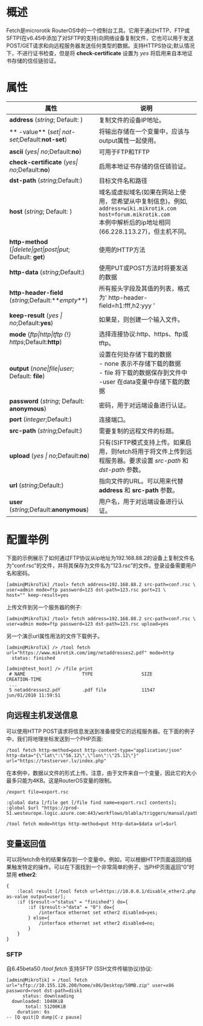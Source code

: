 # 概述

Fetch是microrotik RouterOS中的一个控制台工具。它用于通过HTTP、FTP或SFTP(在v6.45中添加了对SFTP的支持)向网络设备复制文件，它也可以用于发送POST/GET请求和向远程服务器发送任何类型的数据。支持HTTPS协议;默认情况下，不进行证书检查，但是将 **check-certificate** 设置为 _yes_ 将启用来自本地证书存储的信任链验证。

# 属性

| 属性                                                           | 说明                                                                                                                                                                        |
| -------------------------------------------------------------- | --------------------------------------------------------------------------------------------------------------------------------------------------------------------------- |
| **address** (_string_; Default: )                              | 复制文件的设备IP地址。                                                                                                                                                      |
| ** -value** (_set\| not-set_;Default:**not-set**)              | 将输出存储在一个变量中，应该与output属性一起使用。                                                                                                                          |
| **ascii** (_yes\| no_;Default:**no**)                          | 可用于FTP和TFTP                                                                                                                                                             |
| **check-certificate** (_yes\| no_;Default:**no**)              | 启用本地证书存储的信任链验证。                                                                                                                                              |
| **dst-path** (_string_;Default:)                               | 目标文件名和路径                                                                                                                                                            |
| **host** (_string_; Default: )                                 | 域名或虚拟域名(如果在网站上使用，您希望从中复制信息)。例如,<br>`address=wiki.mikrotik.com host=forum.mikrotik.com`<br>本例中解析后的ip地址相同(66.228.113.27)，但主机不同。 |
| **http-method** (_\|delete\|get\|post\|put_; Default: **get**) | 使用的HTTP方法                                                                                                                                                              |
| **http-data** (_string_;Default:)                              | 使用PUT或POST方法时将要发送的数据                                                                                                                                           |
| **http-header-field** (_string_;Default:*\**empty**\*)         | 所有报头字段及其值的列表，格式为' http-header-field=h1:fff,h2:yyy '                                                                                                         |
| **keep-result** (_yes \| no_;Default:**yes**)                  | 如果是，则创建一个输入文件。                                                                                                                                                |
| **mode** (_ftp\|http\|tftp {!} https_;Default:**http**)        | 选择连接协议:http、https、ftp或tftp。                                                                                                                                       |
| **output** (_none\|file\|user_; Default: **file**)             | 设置在何处存储下载的数据<br>- none 表示不存储下载的数据<br>- file 将下载的数据保存到文件中<br>-user 在data变量中存储下载的数据                                              |
| **password** (_string_; Default: **anonymous**)                | 密码，用于对远端设备进行认证。                                                                                                                                              |
| **port** (_integer_;Default:)                                  | 连接端口。                                                                                                                                                                  |
| **src-path** (_string_;Default:)                               | 需要复制的远程文件的标题。                                                                                                                                                  |
| **upload** (_yes \| no_;Default:**no**)                        | 只有(S)FTP模式支持上传。如果启用，则fetch将用于将文件上传到远程服务器。要求设置 _src-path_ 和 _dst-path_ 参数。                                                             |
| **url** (_string_;Default:)                                    | 指向文件的URL。可以用来代替 **address** 和 **src-path** 参数。                                                                                                              |
| **user** (_string_;Default:**anonymous**)                      | 用户名，用于对远端设备进行认证。                                                                                                                                            |

  

# 配置举例

下面的示例展示了如何通过FTP协议从ip地址为192.168.88.2的设备上复制文件名为“conf.rsc”的文件，并将其保存为文件名为“123.rsc”的文件。登录设备需要用户名和密码。

```shell
[admin@MikroTik] /tool> fetch address=192.168.88.2 src-path=conf.rsc \
user=admin mode=ftp password=123 dst-path=123.rsc port=21 \
host="" keep-result=yes
```

上传文件到另一个服务器的例子:

```shell
[admin@MikroTik] /tool> fetch address=192.168.88.2 src-path=conf.rsc \
user=admin mode=ftp password=123 dst-path=123.rsc upload=yes
```

另一个演示url属性用法的文件下载例子。

```shell
[admin@MikroTik] /> /tool fetch url="https://www.mikrotik.com/img/netaddresses2.pdf" mode=http
  status: finished
 
[admin@test_host] /> /file print
 # NAME                     TYPE                  SIZE                 CREATION-TIME      
 ...
 5 netaddresses2.pdf        .pdf file             11547                jun/01/2010 11:59:51
```

## 向远程主机发送信息

可以使用HTTP POST请求将信息发送到准备接受它的远程服务器。在下面的例子中，我们将地理坐标发送到一个PHP页面:

```shell
/tool fetch http-method=post http-content-type="application/json" http-data="{\"lat\":\"56.12\",\"lon\":\"25.12\"}" url="https://testserver.lv/index.php"
```

在本例中，数据以文件的形式上传。注意，由于文件来自一个变量，因此它的大小最多只能为4KB。这是RouterOS变量的限制。

```shell
/export file=export.rsc
 
:global data [/file get [/file find name=export.rsc] contents];
:global $url "https://prod-51.westeurope.logic.azure.com:443/workflows/blabla/triggers/manual/paths/invoke....";
 
/tool fetch mode=https http-method=put http-data=$data url=$url
```

## 变量返回值

可以将fetch命令的结果保存到一个变量中。例如，可以根据HTTP页面返回的结果触发特定的操作。可以在下面找到一个非常简单的例子，当PHP页面返回“0”时禁用 **ether2**:

```shell
{
    :local result [/tool fetch url=https://10.0.0.1/disable_ether2.php as-value output=user];
    :if ($result->"status" = "finished") do={
        :if ($result->"data" = "0") do={
            /interface ethernet set ether2 disabled=yes;
        } else={
            /interface ethernet set ether2 disabled=no;
        }
    }
}
```

### SFTP

自6.45beta50 _/tool fetch_ 支持SFTP (SSH文件传输协议)协议:

```shell
[admin@MikroTik] > /tool fetch url="sftp://10.155.126.200/home/x86/Desktop/50MB.zip" user=x86 password=root dst-path=disk1
      status: downloading
  downloaded: 1048KiB
       total: 51200KiB
    duration: 6s
-- [Q quit|D dump|C-z pause]
```